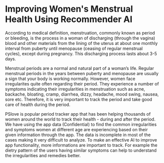 # Improving Women's Menstrual Health Using Recommender AI

According to medical definition,  menstruation, commonly known as period or bleeding, is the process in a woman of discharging (through the vagina) blood and other materials from the lining of the uterus at about one monthly interval from puberty until menopause (ceasing of regular menstrual cycles), except during pregnancy. This discharging process lasts about 3-5 days.

Menstrual periods are a normal and natural part of a woman’s life. Regular menstrual periods in the years between puberty and menopause are usually a sign that your body is working normally. However, women face irregularites quite often regarding their period. They experience a number of symptoms indicating their irregularities in menstruation such as acne,	backache,	bloating, cramp,	diarrhea,	dizzy,	headache,	mood swing,	nausea,	sore etc.  Therefore, it is very important to track the period and take good care of health during the period. 

PSlove is popular period tracker app that has been helping thousands of women around the world to track their health - during and after the period. We have using the app data (Confidential) to find the common irregularities and symptoms women at different age are experiencing based on their given information through the app.  The data is incomplete in most of the cases making it very difficult to analyze. To make an effective AI to improve app functionality, more informations are important to track. For example the dietry pattern of the  users having similar symptoms can help to understand the irregularities and remedies better. 



